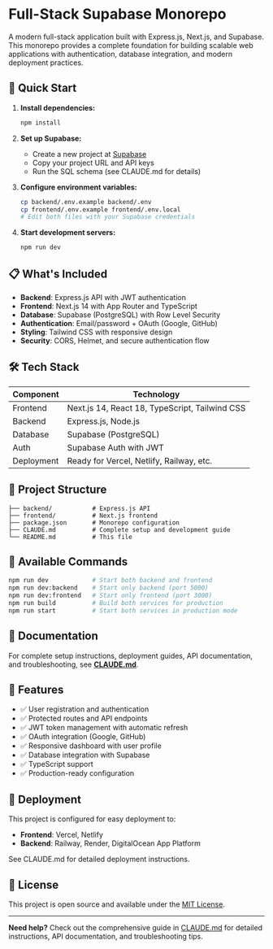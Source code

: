 # Full-Stack Supabase Monorepo

A modern full-stack application built with Express.js, Next.js, and Supabase. This monorepo provides a complete foundation for building scalable web applications with authentication, database integration, and modern deployment practices.

## 🚀 Quick Start

1. **Install dependencies:**
   ```bash
   npm install
   ```

2. **Set up Supabase:**
   - Create a new project at [Supabase](https://app.supabase.com)
   - Copy your project URL and API keys
   - Run the SQL schema (see CLAUDE.md for details)

3. **Configure environment variables:**
   ```bash
   cp backend/.env.example backend/.env
   cp frontend/.env.example frontend/.env.local
   # Edit both files with your Supabase credentials
   ```

4. **Start development servers:**
   ```bash
   npm run dev
   ```

## 📋 What's Included

- **Backend**: Express.js API with JWT authentication
- **Frontend**: Next.js 14 with App Router and TypeScript  
- **Database**: Supabase (PostgreSQL) with Row Level Security
- **Authentication**: Email/password + OAuth (Google, GitHub)
- **Styling**: Tailwind CSS with responsive design
- **Security**: CORS, Helmet, and secure authentication flow

## 🛠️ Tech Stack

| Component | Technology |
|-----------|------------|
| Frontend  | Next.js 14, React 18, TypeScript, Tailwind CSS |
| Backend   | Express.js, Node.js |
| Database  | Supabase (PostgreSQL) |
| Auth      | Supabase Auth with JWT |
| Deployment| Ready for Vercel, Netlify, Railway, etc. |

## 📁 Project Structure

```
├── backend/           # Express.js API
├── frontend/          # Next.js frontend
├── package.json       # Monorepo configuration
├── CLAUDE.md          # Complete setup and development guide
└── README.md          # This file
```

## 🔧 Available Commands

```bash
npm run dev            # Start both backend and frontend
npm run dev:backend    # Start only backend (port 5000)
npm run dev:frontend   # Start only frontend (port 3000)
npm run build          # Build both services for production
npm run start          # Start both services in production mode
```

## 📖 Documentation

For complete setup instructions, deployment guides, API documentation, and troubleshooting, see **[CLAUDE.md](./CLAUDE.md)**.

## 🔐 Features

- ✅ User registration and authentication
- ✅ Protected routes and API endpoints
- ✅ JWT token management with automatic refresh
- ✅ OAuth integration (Google, GitHub)
- ✅ Responsive dashboard with user profile
- ✅ Database integration with Supabase
- ✅ TypeScript support
- ✅ Production-ready configuration

## 🚀 Deployment

This project is configured for easy deployment to:
- **Frontend**: Vercel, Netlify
- **Backend**: Railway, Render, DigitalOcean App Platform

See CLAUDE.md for detailed deployment instructions.

## 📝 License

This project is open source and available under the [MIT License](LICENSE).

---

**Need help?** Check out the comprehensive guide in [CLAUDE.md](./CLAUDE.md) for detailed instructions, API documentation, and troubleshooting tips.